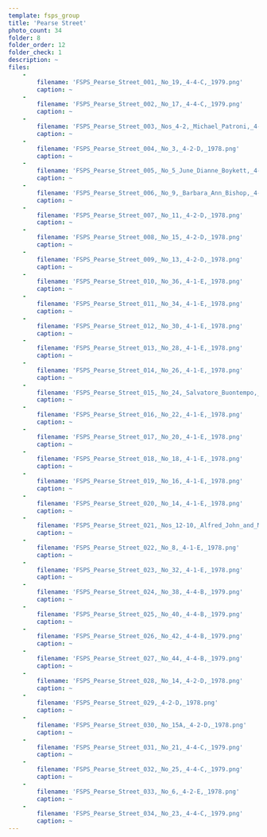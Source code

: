 ```yaml
---
template: fsps_group
title: 'Pearse Street'
photo_count: 34
folder: 8
folder_order: 12
folder_check: 1
description: ~
files:
    -
        filename: 'FSPS_Pearse_Street_001,_No_19,_4-4-C,_1979.png'
        caption: ~
    -
        filename: 'FSPS_Pearse_Street_002,_No_17,_4-4-C,_1979.png'
        caption: ~
    -
        filename: 'FSPS_Pearse_Street_003,_Nos_4-2,_Michael_Patroni,_4-2-E,_1978.png'
        caption: ~
    -
        filename: 'FSPS_Pearse_Street_004,_No_3,_4-2-D,_1978.png'
        caption: ~
    -
        filename: 'FSPS_Pearse_Street_005,_No_5_June_Dianne_Boykett,_4-2-D,_1978.png'
        caption: ~
    -
        filename: 'FSPS_Pearse_Street_006,_No_9,_Barbara_Ann_Bishop,_4-2-D,_1978.png'
        caption: ~
    -
        filename: 'FSPS_Pearse_Street_007,_No_11,_4-2-D,_1978.png'
        caption: ~
    -
        filename: 'FSPS_Pearse_Street_008,_No_15,_4-2-D,_1978.png'
        caption: ~
    -
        filename: 'FSPS_Pearse_Street_009,_No_13,_4-2-D,_1978.png'
        caption: ~
    -
        filename: 'FSPS_Pearse_Street_010,_No_36,_4-1-E,_1978.png'
        caption: ~
    -
        filename: 'FSPS_Pearse_Street_011,_No_34,_4-1-E,_1978.png'
        caption: ~
    -
        filename: 'FSPS_Pearse_Street_012,_No_30,_4-1-E,_1978.png'
        caption: ~
    -
        filename: 'FSPS_Pearse_Street_013,_No_28,_4-1-E,_1978.png'
        caption: ~
    -
        filename: 'FSPS_Pearse_Street_014,_No_26,_4-1-E,_1978.png'
        caption: ~
    -
        filename: 'FSPS_Pearse_Street_015,_No_24,_Salvatore_Buontempo,_4-1-E,_1978.png'
        caption: ~
    -
        filename: 'FSPS_Pearse_Street_016,_No_22,_4-1-E,_1978.png'
        caption: ~
    -
        filename: 'FSPS_Pearse_Street_017,_No_20,_4-1-E,_1978.png'
        caption: ~
    -
        filename: 'FSPS_Pearse_Street_018,_No_18,_4-1-E,_1978.png'
        caption: ~
    -
        filename: 'FSPS_Pearse_Street_019,_No_16,_4-1-E,_1978.png'
        caption: ~
    -
        filename: 'FSPS_Pearse_Street_020,_No_14,_4-1-E,_1978.png'
        caption: ~
    -
        filename: 'FSPS_Pearse_Street_021,_Nos_12-10,_Alfred_John_and_Mary_Barnes,_4-1-E,_1978.png'
        caption: ~
    -
        filename: 'FSPS_Pearse_Street_022,_No_8,_4-1-E,_1978.png'
        caption: ~
    -
        filename: 'FSPS_Pearse_Street_023,_No_32,_4-1-E,_1978.png'
        caption: ~
    -
        filename: 'FSPS_Pearse_Street_024,_No_38,_4-4-B,_1979.png'
        caption: ~
    -
        filename: 'FSPS_Pearse_Street_025,_No_40,_4-4-B,_1979.png'
        caption: ~
    -
        filename: 'FSPS_Pearse_Street_026,_No_42,_4-4-B,_1979.png'
        caption: ~
    -
        filename: 'FSPS_Pearse_Street_027,_No_44,_4-4-B,_1979.png'
        caption: ~
    -
        filename: 'FSPS_Pearse_Street_028,_No_14,_4-2-D,_1978.png'
        caption: ~
    -
        filename: 'FSPS_Pearse_Street_029,_4-2-D,_1978.png'
        caption: ~
    -
        filename: 'FSPS_Pearse_Street_030,_No_15A,_4-2-D,_1978.png'
        caption: ~
    -
        filename: 'FSPS_Pearse_Street_031,_No_21,_4-4-C,_1979.png'
        caption: ~
    -
        filename: 'FSPS_Pearse_Street_032,_No_25,_4-4-C,_1979.png'
        caption: ~
    -
        filename: 'FSPS_Pearse_Street_033,_No_6,_4-2-E,_1978.png'
        caption: ~
    -
        filename: 'FSPS_Pearse_Street_034,_No_23,_4-4-C,_1979.png'
        caption: ~
---
```


